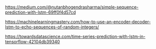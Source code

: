 
https://medium.com/@nutanbhogendrasharma/simple-sequence-prediction-with-lstm-69ff0f4d57cd

https://machinelearningmastery.com/how-to-use-an-encoder-decoder-lstm-to-echo-sequences-of-random-integers/

https://towardsdatascience.com/time-series-prediction-with-lstm-in-tensorflow-42104db39340


